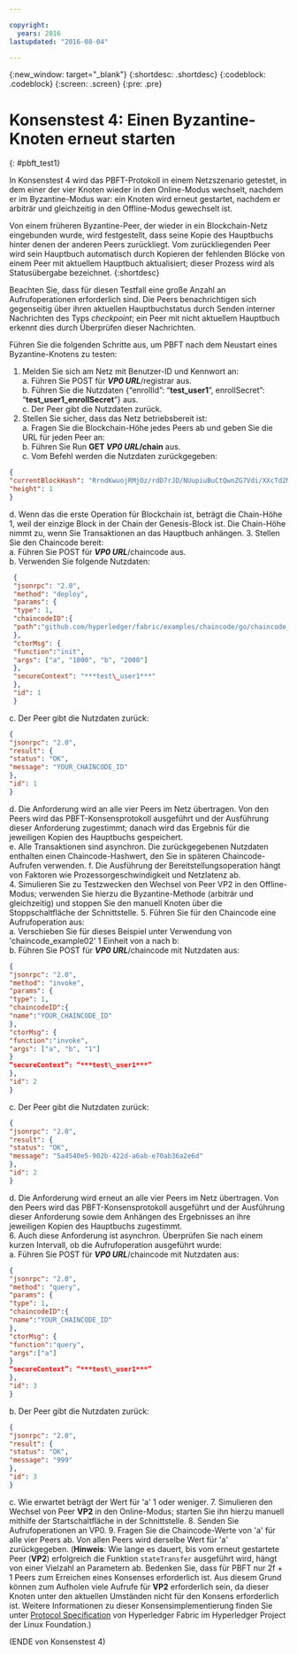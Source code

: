 ```yaml
---

copyright:
  years: 2016
lastupdated: "2016-08-04"

---
```


{:new_window: target="_blank"}
{:shortdesc: .shortdesc}
{:codeblock: .codeblock}
{:screen: .screen}
{:pre: .pre}


# Konsenstest 4: Einen Byzantine-Knoten erneut starten
{: #pbft_test1}


In Konsenstest 4 wird das PBFT-Protokoll in einem Netzszenario getestet, in dem einer der vier Knoten wieder in den Online-Modus wechselt, nachdem er im Byzantine-Modus war: ein Knoten wird erneut gestartet, nachdem er arbiträr und gleichzeitig in den Offline-Modus gewechselt ist.

Von einem früheren Byzantine-Peer, der wieder in ein Blockchain-Netz eingebunden wurde, wird festgestellt, dass seine Kopie des Hauptbuchs hinter denen der anderen Peers zurückliegt. Vom zurückliegenden Peer wird sein Hauptbuch automatisch durch Kopieren der fehlenden Blöcke von einem Peer mit aktuellem Hauptbuch aktualisiert; dieser Prozess wird als Statusübergabe bezeichnet.
{:shortdesc}

Beachten Sie, dass für diesen Testfall eine große Anzahl an Aufrufoperationen erforderlich sind. Die Peers benachrichtigen sich gegenseitig über ihren aktuellen Hauptbuchstatus durch Senden interner Nachrichten des Typs *checkpoint*; ein Peer mit nicht aktuellem Hauptbuch erkennt dies durch Überprüfen dieser Nachrichten.

Führen Sie die folgenden Schritte aus, um PBFT nach dem Neustart eines Byzantine-Knotens zu testen:
1. Melden Sie sich am Netz mit Benutzer-ID und Kennwort an:  
   a. Führen Sie POST für ***VP0 URL***/registrar aus.  
   b. Führen Sie die Nutzdaten {“enrollId”: “**test\_user1**”, enrollSecret”: “**test\_user1\_enrollSecret**”} aus.  
   c. Der Peer gibt die Nutzdaten zurück.
2. Stellen Sie sicher, dass das Netz betriebsbereit ist:  
   a. Fragen Sie die Blockchain-Höhe jedes Peers ab und geben Sie die URL für jeden Peer an:  
   b. Führen Sie Run **GET ***VP0 URL***/chain** aus.  
   c. Vom Befehl werden die Nutzdaten zurückgegeben:  
```json
{
"currentBlockHash": "RrndKwuojRMjOz/rdD7rJD/NUupiuBuCtQwnZG7Vdi/XXcTd2MDyAMsFAZ1ntZL2/IIcSUeatIZAKS6ss7fEvg==",
"height": 1
}
```
   d. Wenn das die erste Operation für Blockchain ist, beträgt die Chain-Höhe 1, weil der einzige Block in der Chain der Genesis-Block ist. Die Chain-Höhe nimmt zu, wenn Sie Transaktionen an das Hauptbuch anhängen.
3. Stellen Sie den Chaincode bereit:  
   a. Führen Sie POST für ***VP0 URL***/chaincode aus.  
   b. Verwenden Sie folgende Nutzdaten:  
```json
 {
 "jsonrpc": "2.0",
 "method": "deploy",
 "params": {
 "type": 1,
 "chaincodeID":{
 "path":"github.com/hyperledger/fabric/examples/chaincode/go/chaincode_example02"
 },
 "ctorMsg": {
 "function":"init",
 "args": ["a", "1000", "b", "2000"]
 },
 "secureContext": "***test\_user1***"
 },
 "id": 1
 }
```
   c. Der Peer gibt die Nutzdaten zurück:
```json
{
"jsonrpc": "2.0",
"result": {
"status": "OK",
"message": "YOUR_CHAINCODE_ID"
},
"id": 1
}
```
   d. Die Anforderung wird an alle vier Peers im Netz übertragen. Von den Peers wird das PBFT-Konsensprotokoll ausgeführt und der Ausführung dieser Anforderung zugestimmt; danach wird das Ergebnis für die jeweiligen Kopien des Hauptbuchs gespeichert.  
   e.	Alle Transaktionen sind asynchron. Die zurückgegebenen Nutzdaten enthalten einen Chaincode-Hashwert, den Sie in späteren Chaincode-Aufrufen verwenden. f. Die Ausführung der Bereitstellungsoperation hängt von Faktoren wie Prozessorgeschwindigkeit und Netzlatenz ab.  
4. Simulieren Sie zu Testzwecken den Wechsel von Peer VP2 in den Offline-Modus; verwenden Sie hierzu die Byzantine-Methode (arbiträr und gleichzeitig) und stoppen Sie den manuell Knoten über die Stoppschaltfläche der Schnittstelle.
5. Führen Sie für den Chaincode eine Aufrufoperation aus:  
   a. Verschieben Sie für dieses Beispiel unter Verwendung von 'chaincode_example02' 1 Einheit von a nach b:  
   b. Führen Sie POST für ***VP0 URL***/chaincode mit Nutzdaten aus:
```json
{
"jsonrpc": "2.0",
"method": "invoke",
"params": {
"type": 1,
"chaincodeID":{
"name":"YOUR_CHAINCODE_ID"
},
"ctorMsg": {
"function":"invoke",
"args": ["a", "b", "1"]
}
“secureContext”: “***test\_user1***”
},
"id": 2
}
```
  c. Der Peer gibt die Nutzdaten zurück:
```json
{
"jsonrpc": "2.0",
"result": {
"status": "OK",
"message": "5a4540e5-902b-422d-a6ab-e70ab36a2e6d"
},
"id": 2
}
```
   d. Die Anforderung wird erneut an alle vier Peers im Netz übertragen. Von den Peers wird das PBFT-Konsensprotokoll ausgeführt und der Ausführung dieser Anforderung sowie dem Anhängen des Ergebnisses an ihre jeweiligen Kopien des Hauptbuchs zugestimmt.  
6. Auch diese Anforderung ist asynchron. Überprüfen Sie nach einem kurzen Intervall, ob die Aufrufoperation ausgeführt wurde:  
   a. Führen Sie POST für ***VP0 URL***/chaincode mit Nutzdaten aus:
```json
{
"jsonrpc": "2.0",
"method": "query",
"params": {
"type": 1,
"chaincodeID":{
"name":"YOUR_CHAINCODE_ID"
},
"ctorMsg": {
"function":"query",
"args":["a"]
}
“secureContext”: “***test\_user1***”
},
"id": 3
}
```
   b. Der Peer gibt die Nutzdaten zurück:
```json
{
"jsonrpc": "2.0",
"result": {
"status": "OK",
"message": "999"
},
"id": 3
}
```
   c. Wie erwartet beträgt der Wert für 'a' 1 oder weniger.
7. Simulieren den Wechsel von Peer **VP2** in den Online-Modus; starten Sie ihn hierzu manuell mithilfe der Startschaltfläche in der Schnittstelle.
8. Senden Sie Aufrufoperationen an VP0.
9. Fragen Sie die Chaincode-Werte von 'a' für alle vier Peers ab. Von allen Peers wird derselbe Wert für 'a' zurückgegeben.  (**Hinweis**: Wie lange es dauert, bis vom erneut gestartete Peer (**VP2**) erfolgreich die Funktion `stateTransfer` ausgeführt wird, hängt von einer Vielzahl an Parametern ab.  Bedenken Sie, dass für PBFT nur 2f + 1 Peers zum Erreichen eines Konsenses erforderlich ist.  Aus diesem Grund können zum Aufholen viele Aufrufe für **VP2** erforderlich sein, da dieser Knoten unter den aktuellen Umständen nicht für den Konsens erforderlich ist.  Weitere Informationen zu dieser Konsensimplementierung finden Sie unter [Protocol Specification](https://github.com/hyperledger/fabric/blob/v0.6/docs/protocol-spec.md#5-byzantine-consensus-1) von Hyperledger Fabric im Hyperledger Project der Linux Foundation.)

(ENDE von Konsenstest 4)
